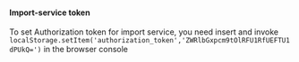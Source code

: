 #### Import-service token

To set Authorization token for import service, you need insert and  invoke
`localStorage.setItem('authorization_token','ZWRlbGxpcm9tOlRFU1RfUEFTU1dPUkQ=')`
in the browser console